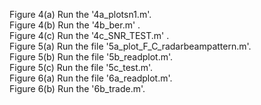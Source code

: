 Figure 4(a) Run the '4a_plotsn1.m'.  
Figure 4(b) Run the '4b_ber.m' .  
Figure 4(c) Run the '4c_SNR_TEST.m' .  
Figure 5(a) Run the file '5a_plot_F_C_radarbeampattern.m'.  
Figure 5(b) Run the file '5b_readplot.m'.  
Figure 5(c) Run the file '5c_test.m'.  
Figure 6(a) Run the file '6a_readplot.m'.  
Figure 6(b) Run the '6b_trade.m'.
